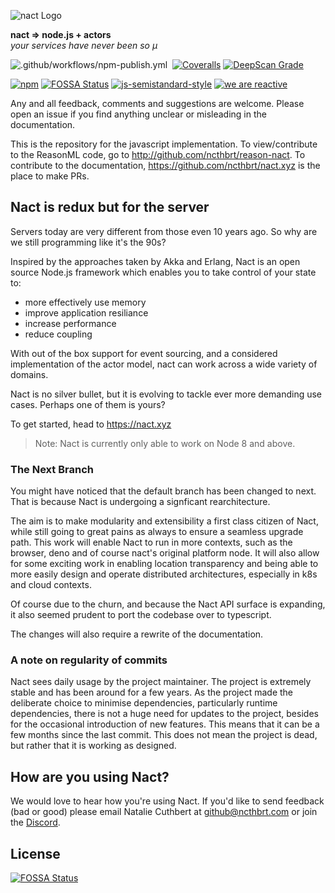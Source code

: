 ![nact Logo](https://raw.githubusercontent.com/ncthbrt/nact/master/assets/logo.svg?sanitize=true)

**nact ⇒ node.js + actors**\
*your services have never been so µ*

<!-- Badges -->
![.github/workflows/npm-publish.yml](https://github.com/ncthbrt/nact/workflows/.github/workflows/npm-publish.yml/badge.svg)&nbsp; [![Coveralls](https://img.shields.io/coveralls/ncthbrt/nact.svg?style=flat-square)]() [![DeepScan Grade](https://deepscan.io/api/projects/908/branches/1863/badge/grade.svg)](https://deepscan.io/dashboard/#view=project&pid=908&bid=1863)

[![npm](https://img.shields.io/npm/v/nact.svg?style=flat-square)](https://www.npmjs.com/package/nact) [![FOSSA Status](https://app.fossa.io/api/projects/git%2Bgithub.com%2Fncthbrt%2Fnact.svg?type=shield)](https://app.fossa.io/projects/git%2Bgithub.com%2Fncthbrt%2Fnact?ref=badge_shield) [![js-semistandard-style](https://img.shields.io/badge/code%20style-semistandard-blue.svg?style=flat-square)](https://github.com/Flet/semistandard) [![we are reactive](https://img.shields.io/badge/we_are-reactive-blue.svg?style=flat-square)](https://www.reactivemanifesto.org/)

Any and all feedback, comments and suggestions are welcome. Please open an issue if you
find anything unclear or misleading in the documentation. 

This is the repository for the javascript implementation. To view/contribute to the ReasonML code, go to http://github.com/ncthbrt/reason-nact. To contribute to the documentation, https://github.com/ncthbrt/nact.xyz is the place to make PRs.

## Nact is redux but for the server

Servers today are very different from those even 10 years ago. So why are we still programming like it's the 90s?

Inspired by the approaches taken by Akka and Erlang, Nact is an open source Node.js framework which enables you to take control of your state to:
         
- more effectively use memory
- improve application resiliance
- increase performance
- reduce coupling 

With out of the box support for event sourcing, and a considered implementation of the actor model, nact can work across a wide variety of domains.

Nact is no silver bullet, but it is evolving to tackle ever more demanding use cases. Perhaps one of them is yours?

To get started, head to https://nact.xyz

> Note: Nact is currently only able to work on Node 8 and above.

### The Next Branch
You might have noticed that the default branch has been changed to next. That is because Nact is undergoing a signficant rearchitecture. 

The aim is to make modularity and extensibility a first class citizen of Nact, while still going to great pains as always to ensure a seamless upgrade path. This work will enable Nact to run in more contexts, such as the browser, deno and of course nact's original platform node. It will also allow for some exciting work in enabling location transparency and being able to more easily design and operate distributed architectures, especially in k8s and cloud contexts.

Of course due to the churn, and because the Nact API surface is expanding, it also seemed prudent to port the codebase over to typescript. 

The changes will also require a rewrite of the documentation. 

### A note on regularity of commits
Nact sees daily usage by the project maintainer. The project is extremely stable and has been around for a few years. As the project made the deliberate choice to minimise dependencies, particularly runtime dependencies, there is not a huge need for updates to the project, besides for the occasional introduction of new features. This means that it can be a few months since the last commit. This does not mean the project is dead, but rather that it is working as designed.  

## How are you using Nact?
We would love to hear how you're using Nact. If you'd like to send feedback (bad or good) please email Natalie Cuthbert at github@ncthbrt.com or join the [Discord](https://nact.io/en_uk/community).

## License
[![FOSSA Status](https://app.fossa.io/api/projects/git%2Bgithub.com%2Fncthbrt%2Fnact.svg?type=large)](https://app.fossa.io/projects/git%2Bgithub.com%2Fncthbrt%2Fnact?ref=badge_large)
